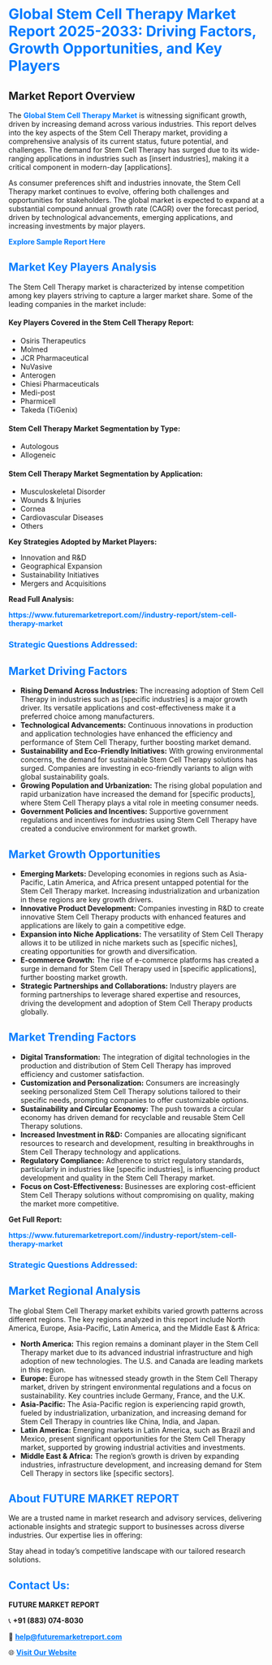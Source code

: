 <h1 style="color: #007BFF;">Global Stem Cell Therapy Market Report 2025-2033: Driving Factors, Growth Opportunities, and Key Players</h1>

<section id="overview">
<h2>Market Report Overview</h2>
<p>The <a href="https://www.futuremarketreport.com//industry-report/stem-cell-therapy-market" style="color: #007BFF; text-decoration: none;"><strong>Global Stem Cell Therapy Market</strong></a> is witnessing significant growth, driven by increasing demand across various industries. This report delves into the key aspects of the Stem Cell Therapy market, providing a comprehensive analysis of its current status, future potential, and challenges. The demand for Stem Cell Therapy has surged due to its wide-ranging applications in industries such as [insert industries], making it a critical component in modern-day [applications].</p>
<p>As consumer preferences shift and industries innovate, the Stem Cell Therapy market continues to evolve, offering both challenges and opportunities for stakeholders. The global market is expected to expand at a substantial compound annual growth rate (CAGR) over the forecast period, driven by technological advancements, emerging applications, and increasing investments by major players.</p>
</section>

<section id="overview">
<p><a href="https://www.futuremarketreport.com//request-sample/reportId=80234" style="color: #007BFF; text-decoration: none;"><strong>Explore Sample Report Here</strong></a></p>
</section>

<section id="key-players">
<h2 style="color: #007BFF;">Market Key Players Analysis</h2>
<p>The Stem Cell Therapy market is characterized by intense competition among key players striving to capture a larger market share. Some of the leading companies in the market include:</p>
<h4>Key Players Covered in the Stem Cell Therapy Report:</h4>
<ul><li>Osiris Therapeutics</li><li>Molmed</li><li>JCR Pharmaceutical</li><li>NuVasive</li><li>Anterogen</li><li>Chiesi Pharmaceuticals</li><li>Medi-post</li><li>Pharmicell</li><li>Takeda (TiGenix)</li></ul>
<h4>Stem Cell Therapy Market Segmentation by Type:</h4>
<ul><li>Autologous</li><li>Allogeneic</li></ul>

<h4>Stem Cell Therapy Market Segmentation by Application:</h4>
<ul><li>Musculoskeletal Disorder</li><li>Wounds &amp; Injuries</li><li>Cornea</li><li>Cardiovascular Diseases</li><li>Others</li></ul>
<p><strong>Key Strategies Adopted by Market Players:</strong></p>
<ul>
<li>Innovation and R&D</li>
<li>Geographical Expansion</li>
<li>Sustainability Initiatives</li>
<li>Mergers and Acquisitions</li>
</ul>
</section>

<section>
<p><strong>Read Full Analysis: </strong></p><a href="https://www.futuremarketreport.com//industry-report/stem-cell-therapy-market" style="color: #007BFF; text-decoration: none;"><strong>https://www.futuremarketreport.com//industry-report/stem-cell-therapy-market</strong></a>
<h3 style="color: #007BFF;">Strategic Questions Addressed:</h3>
</section>

<section id="driving-factors">
<h2 style="color: #007BFF;">Market Driving Factors</h2>
<ul>
<li><strong>Rising Demand Across Industries:</strong> The increasing adoption of Stem Cell Therapy in industries such as [specific industries] is a major growth driver. Its versatile applications and cost-effectiveness make it a preferred choice among manufacturers.</li>
<li><strong>Technological Advancements:</strong> Continuous innovations in production and application technologies have enhanced the efficiency and performance of Stem Cell Therapy, further boosting market demand.</li>
<li><strong>Sustainability and Eco-Friendly Initiatives:</strong> With growing environmental concerns, the demand for sustainable Stem Cell Therapy solutions has surged. Companies are investing in eco-friendly variants to align with global sustainability goals.</li>
<li><strong>Growing Population and Urbanization:</strong> The rising global population and rapid urbanization have increased the demand for [specific products], where Stem Cell Therapy plays a vital role in meeting consumer needs.</li>
<li><strong>Government Policies and Incentives:</strong> Supportive government regulations and incentives for industries using Stem Cell Therapy have created a conducive environment for market growth.</li>
</ul>
</section>

<section id="growth-opportunities">
<h2 style="color: #007BFF;">Market Growth Opportunities</h2>
<ul>
<li><strong>Emerging Markets:</strong> Developing economies in regions such as Asia-Pacific, Latin America, and Africa present untapped potential for the Stem Cell Therapy market. Increasing industrialization and urbanization in these regions are key growth drivers.</li>
<li><strong>Innovative Product Development:</strong> Companies investing in R&D to create innovative Stem Cell Therapy products with enhanced features and applications are likely to gain a competitive edge.</li>
<li><strong>Expansion into Niche Applications:</strong> The versatility of Stem Cell Therapy allows it to be utilized in niche markets such as [specific niches], creating opportunities for growth and diversification.</li>
<li><strong>E-commerce Growth:</strong> The rise of e-commerce platforms has created a surge in demand for Stem Cell Therapy used in [specific applications], further boosting market growth.</li>
<li><strong>Strategic Partnerships and Collaborations:</strong> Industry players are forming partnerships to leverage shared expertise and resources, driving the development and adoption of Stem Cell Therapy products globally.</li>
</ul>
</section>

<section id="trending-factors">
<h2 style="color: #007BFF;">Market Trending Factors</h2>
<ul>
<li><strong>Digital Transformation:</strong> The integration of digital technologies in the production and distribution of Stem Cell Therapy has improved efficiency and customer satisfaction.</li>
<li><strong>Customization and Personalization:</strong> Consumers are increasingly seeking personalized Stem Cell Therapy solutions tailored to their specific needs, prompting companies to offer customizable options.</li>
<li><strong>Sustainability and Circular Economy:</strong> The push towards a circular economy has driven demand for recyclable and reusable Stem Cell Therapy solutions.</li>
<li><strong>Increased Investment in R&D:</strong> Companies are allocating significant resources to research and development, resulting in breakthroughs in Stem Cell Therapy technology and applications.</li>
<li><strong>Regulatory Compliance:</strong> Adherence to strict regulatory standards, particularly in industries like [specific industries], is influencing product development and quality in the Stem Cell Therapy market.</li>
<li><strong>Focus on Cost-Effectiveness:</strong> Businesses are exploring cost-efficient Stem Cell Therapy solutions without compromising on quality, making the market more competitive.</li>
</ul>
</section>

<section>
<p><strong>Get Full Report: </strong></p><a href="https://www.futuremarketreport.com//industry-report/stem-cell-therapy-market" style="color: #007BFF; text-decoration: none;"><strong>https://www.futuremarketreport.com//industry-report/stem-cell-therapy-market</strong></a>
<h3 style="color: #007BFF;">Strategic Questions Addressed:</h3>
</section>


<section id="regional-analysis">
<h2 style="color: #007BFF;">Market Regional Analysis</h2>
<p>The global Stem Cell Therapy market exhibits varied growth patterns across different regions. The key regions analyzed in this report include North America, Europe, Asia-Pacific, Latin America, and the Middle East & Africa:</p>
<ul>
<li><strong>North America:</strong> This region remains a dominant player in the Stem Cell Therapy market due to its advanced industrial infrastructure and high adoption of new technologies. The U.S. and Canada are leading markets in this region.</li>
<li><strong>Europe:</strong> Europe has witnessed steady growth in the Stem Cell Therapy market, driven by stringent environmental regulations and a focus on sustainability. Key countries include Germany, France, and the U.K.</li>
<li><strong>Asia-Pacific:</strong> The Asia-Pacific region is experiencing rapid growth, fueled by industrialization, urbanization, and increasing demand for Stem Cell Therapy in countries like China, India, and Japan.</li>
<li><strong>Latin America:</strong> Emerging markets in Latin America, such as Brazil and Mexico, present significant opportunities for the Stem Cell Therapy market, supported by growing industrial activities and investments.</li>
<li><strong>Middle East & Africa:</strong> The region’s growth is driven by expanding industries, infrastructure development, and increasing demand for Stem Cell Therapy in sectors like [specific sectors].</li>
</ul>
</section>

<footer>
<h2 style="color: #007BFF;">About FUTURE MARKET REPORT</h2>
<p>We are a trusted name in market research and advisory services, delivering actionable insights and strategic support to businesses across diverse industries. Our expertise lies in offering:</p>

<p>Stay ahead in today’s competitive landscape with our tailored research solutions.</p>

<h2 style="color: #007BFF;">Contact Us:</h2>
<p><strong>FUTURE MARKET REPORT</strong></p>
<p>📞 <strong>+91 (883) 074-8030</strong></p>
<p>📧 <strong><a href="mailto:help@futuremarketreport.com" style="color: #007BFF;">help@futuremarketreport.com</a></strong></p>
<p>🌐 <strong><a href="https://www.futuremarketreport.com/" style="color: #007BFF;">Visit Our Website</a></strong></p>
</footer>